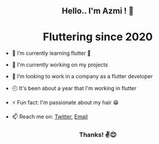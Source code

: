 <h2 align="center"> Hello.. I'm Azmi ! 👋</h2>
<h1 align="center"> Fluttering since 2020 </h1>


- 🌱 I’m currently learning flutter 🧡

- 🔭 I'm currently working on my projects
- 👯 I’m looking to work in a company as a flutter developer 
- 🕗 It's been about a year that I'm working in flutter
- ⚡ Fun fact: I'm passionate about my hair 😁 
- 📫 Reach me on: [Twitter](https://twitter.com/anas37796468), [Email]()

<h3 align="center"> Thanks! ✌😊  </h3>

